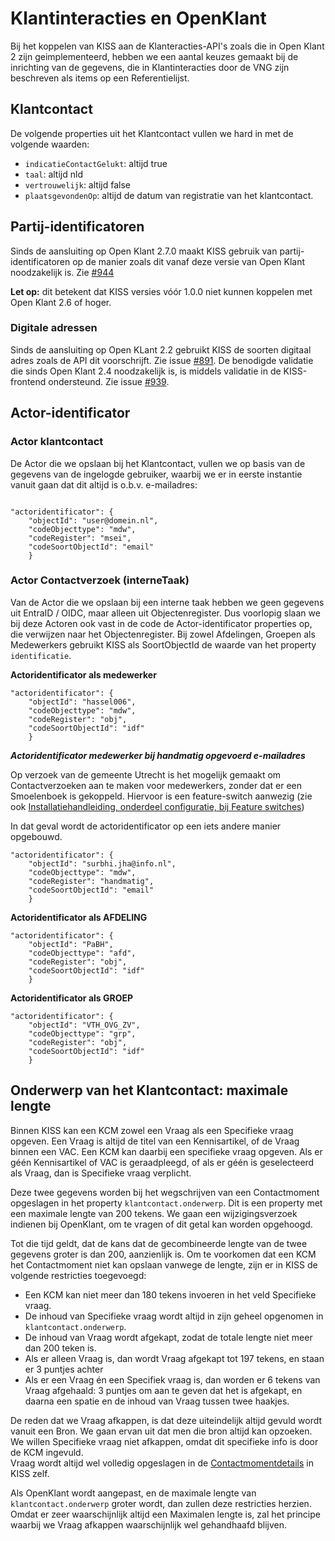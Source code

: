 # Klantinteracties en OpenKlant
Bij het koppelen van KISS aan de Klanteracties-API's zoals die in Open Klant 2 zijn geimplementeerd, hebben we een aantal keuzes gemaakt bij de inrichting van de gegevens, die in Klantinteracties door de VNG zijn beschreven als items op een Referentielijst.

## Klantcontact
De volgende properties uit het Klantcontact vullen we hard in met de volgende waarden:
- `indicatieContactGelukt`: altijd  true
- `taal`: altijd nld
- `vertrouwelijk`: altijd false
- `plaatsgevondenOp`: altijd de datum van registratie van het klantcontact.


## Partij-identificatoren

Sinds de aansluiting op Open Klant 2.7.0 maakt KISS gebruik van partij-identificatoren op de manier zoals dit vanaf deze versie van Open Klant noodzakelijk is. Zie [#944](https://github.com/Klantinteractie-Servicesysteem/KISS-frontend/issues/944)

**Let op:** dit betekent dat KISS versies vóór 1.0.0 niet kunnen koppelen met Open Klant 2.6 of hoger.


### Digitale adressen
Sinds de aansluiting op Open KLant 2.2 gebruikt KISS de soorten digitaal adres zoals de API dit voorschrijft. Zie issue [#891](https://github.com/Klantinteractie-Servicesysteem/KISS-frontend/issues/891). De benodigde validatie die sinds Open Klant 2.4 noodzakelijk is, is middels validatie in de KISS-frontend ondersteund. Zie issue [#939](https://github.com/Klantinteractie-Servicesysteem/KISS-frontend/issues/939).


## Actor-identificator

### Actor klantcontact

De Actor die we opslaan bij het Klantcontact, vullen we op basis van de gegevens van de ingelogde gebruiker, waarbij we er in eerste instantie vanuit gaan dat dit altijd is o.b.v. e-mailadres:

```

"actoridentificator": {
    "objectId": "user@domein.nl",
    "codeObjecttype": "mdw",
    "codeRegister": "msei",
    "codeSoortObjectId": "email"
    }

```

### Actor Contactverzoek (interneTaak)
Van de Actor die we opslaan bij een interne taak hebben we geen gegevens uit EntraID / OIDC, maar alleen uit Objectenregister. Dus voorlopig slaan we bij deze Actoren ook vast in de code de Actor-identificator properties op, die verwijzen naar het Objectenregister. Bij zowel Afdelingen, Groepen als Medewerkers gebruikt KISS als SoortObjectId de waarde van het property `identificatie`.

**Actoridentificator als medewerker**
```
"actoridentificator": {
    "objectId": "hassel006",
    "codeObjecttype": "mdw",
    "codeRegister": "obj",
    "codeSoortObjectId": "idf"
    }
```

**_Actoridentificator medewerker bij handmatig opgevoerd e-mailadres_**

Op verzoek van de gemeente Utrecht is het mogelijk gemaakt om Contactverzoeken aan te maken voor medewerkers, zonder dat er een Smoelenboek is gekoppeld. Hiervoor is een feature-switch aanwezig (zie ook [Installatiehandleiding, onderdeel configuratie, bij Feature switches](../installation/configuratie.md#kiss-frontend-feature-switches))



In dat geval wordt de actoridentificator op een iets andere manier opgebouwd.

```
"actoridentificator": {
	"objectId": "surbhi.jha@info.nl",
	"codeObjecttype": "mdw",
	"codeRegister": "handmatig",
	"codeSoortObjectId": "email"
	}
```

**Actoridentificator als AFDELING**
```
"actoridentificator": {
    "objectId": "PaBH",
    "codeObjecttype": "afd",
    "codeRegister": "obj",
    "codeSoortObjectId": "idf"
    }
```
**Actoridentificator als GROEP**
```
"actoridentificator": {
    "objectId": "VTH_OVG_ZV",
    "codeObjecttype": "grp",
    "codeRegister": "obj",
    "codeSoortObjectId": "idf"
    }
```

## Onderwerp van het Klantcontact: maximale lengte
Binnen KISS kan een KCM zowel een Vraag als een Specifieke vraag opgeven. Een Vraag is altijd de titel van een Kennisartikel, of de Vraag binnen een VAC. Een KCM kan daarbij een specifieke vraag opgeven. Als er géén Kennisartikel of VAC is geraadpleegd, of als er géén is geselecteerd als Vraag, dan is Specifieke vraag verplicht. 

Deze twee gegevens worden bij het wegschrijven van een Contactmoment opgeslagen in het property `klantcontact.onderwerp`. Dit is een property met een maximale lengte van 200 tekens. We gaan een wijzigingsverzoek indienen bij OpenKlant, om te vragen of dit getal kan worden opgehoogd. 

Tot die tijd geldt, dat de kans dat de gecombineerde lengte van de twee gegevens groter is dan 200, aanzienlijk is. Om te voorkomen dat een KCM het Contactmoment niet kan opslaan vanwege de lengte, zijn er in KISS de volgende restricties toegevoegd: 

- Een KCM kan niet meer dan 180 tekens invoeren in het veld Specifieke vraag. 
- De inhoud van Specifieke vraag wordt altijd in zijn geheel opgenomen in `klantcontact.onderwerp`.
- De inhoud van Vraag wordt afgekapt, zodat de totale lengte niet meer dan 200 teken is. 
- Als er alleen Vraag is, dan wordt Vraag afgekapt tot 197 tekens, en staan er 3 puntjes achter
- Als er een Vraag én een Specifiek vraag is, dan worden er 6 tekens van Vraag afgehaald: 3 puntjes om aan te geven dat het is afgekapt, en daarna een spatie en de inhoud van Vraag tussen twee haakjes. 

De reden dat we Vraag afkappen, is dat deze uiteindelijk altijd gevuld wordt vanuit een Bron. We gaan ervan uit dat men die bron altijd kan opzoeken. 
We willen Specifieke vraag niet afkappen, omdat dit specifieke info is door de KCM ingevuld.  
Vraag wordt altijd wel volledig opgeslagen in de [Contactmomentdetails](../manual/managementinformatie.md) in KISS zelf. 

Als OpenKlant wordt aangepast, en de maximale lengte van `klantcontact.onderwerp` groter wordt, dan zullen deze restricties herzien. Omdat er zeer waarschijnlijk altijd een Maximalen lengte is, zal het principe waarbij we Vraag afkappen waarschijnlijk wel gehandhaafd blijven. 
